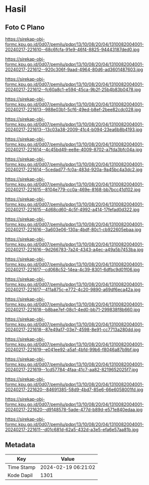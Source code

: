 # Hasil

## Foto C Plano

https://sirekap-obj-formc.kpu.go.id/0d07/pemilu/pdpr/13/10/08/20/04/1310082004001-20240217-221610--68c6fcfa-91e9-46f4-8825-94443187ded0.jpg

https://sirekap-obj-formc.kpu.go.id/0d07/pemilu/pdpr/13/10/08/20/04/1310082004001-20240217-221612--920c306f-9aad-4964-80d6-ad3601487603.jpg

https://sirekap-obj-formc.kpu.go.id/0d07/pemilu/pdpr/13/10/08/20/04/1310082004001-20240217-221612--fc60a8c1-e594-45ca-9b2f-25b4b83b0478.jpg

https://sirekap-obj-formc.kpu.go.id/0d07/pemilu/pdpr/13/10/08/20/04/1310082004001-20240217-221613--988e03b1-5cf6-49ed-b8ef-2bee82cdc028.jpg

https://sirekap-obj-formc.kpu.go.id/0d07/pemilu/pdpr/13/10/08/20/04/1310082004001-20240217-221613--13c03a38-2009-41c4-b094-23ea6b8b4193.jpg

https://sirekap-obj-formc.kpu.go.id/0d07/pemilu/pdpr/13/10/08/20/04/1310082004001-20240217-221614--4c45bd49-ee8e-4009-8702-a7fda3bfc04a.jpg

https://sirekap-obj-formc.kpu.go.id/0d07/pemilu/pdpr/13/10/08/20/04/1310082004001-20240217-221614--5cedad77-fc0a-483d-920a-9a45bc4a3dc2.jpg

https://sirekap-obj-formc.kpu.go.id/0d07/pemilu/pdpr/13/10/08/20/04/1310082004001-20240217-221615--8104e779-cc0a-469e-8168-bb7bcc41d102.jpg

https://sirekap-obj-formc.kpu.go.id/0d07/pemilu/pdpr/13/10/08/20/04/1310082004001-20240217-221615--4d68cd60-4c5f-4992-a414-17fefad0d322.jpg

https://sirekap-obj-formc.kpu.go.id/0d07/pemilu/pdpr/13/10/08/20/04/1310082004001-20240217-221616--3a603e06-130a-4bdf-80c1-cb922605ebaa.jpg

https://sirekap-obj-formc.kpu.go.id/0d07/pemilu/pdpr/13/10/08/20/04/1310082004001-20240217-221616--9d266783-7a24-4343-a4ec-a49a5b7453ba.jpg

https://sirekap-obj-formc.kpu.go.id/0d07/pemilu/pdpr/13/10/08/20/04/1310082004001-20240217-221617--cd068c52-14ea-4c39-8301-6dfbc9d01f06.jpg

https://sirekap-obj-formc.kpu.go.id/0d07/pemilu/pdpr/13/10/08/20/04/1310082004001-20240217-221617--411a875c-e772-4c20-9890-a69df6eca42a.jpg

https://sirekap-obj-formc.kpu.go.id/0d07/pemilu/pdpr/13/10/08/20/04/1310082004001-20240217-221618--b8bae7ef-08c1-4ed0-bb71-299838f8b660.jpg

https://sirekap-obj-formc.kpu.go.id/0d07/pemilu/pdpr/13/10/08/20/04/1310082004001-20240217-221618--87e49a17-03e7-4598-8e91-cc7713a280dd.jpg

https://sirekap-obj-formc.kpu.go.id/0d07/pemilu/pdpr/13/10/08/20/04/1310082004001-20240217-221619--e041ee92-a5af-4bfd-99b6-f8046a87b9bf.jpg

https://sirekap-obj-formc.kpu.go.id/0d07/pemilu/pdpr/13/10/08/20/04/1310082004001-20240217-221619--1cd57784-4faa-41c7-aa82-8219652025f7.jpg

https://sirekap-obj-formc.kpu.go.id/0d07/pemilu/pdpr/13/10/08/20/04/1310082004001-20240217-221620--84691385-58d9-4bd7-85e6-66e6058001fd.jpg

https://sirekap-obj-formc.kpu.go.id/0d07/pemilu/pdpr/13/10/08/20/04/1310082004001-20240217-221620--d9148578-5ade-477d-b89d-e571e840edaa.jpg

https://sirekap-obj-formc.kpu.go.id/0d07/pemilu/pdpr/13/10/08/20/04/1310082004001-20240217-221611--d01c681d-62a5-432d-a3e5-efa6e57aa81b.jpg


## Metadata

| Key        | Value               |
| ---------- | ------------------- |
| Time Stamp | 2024-02-19 06:21:02 |
| Kode Dapil | 1301                |



